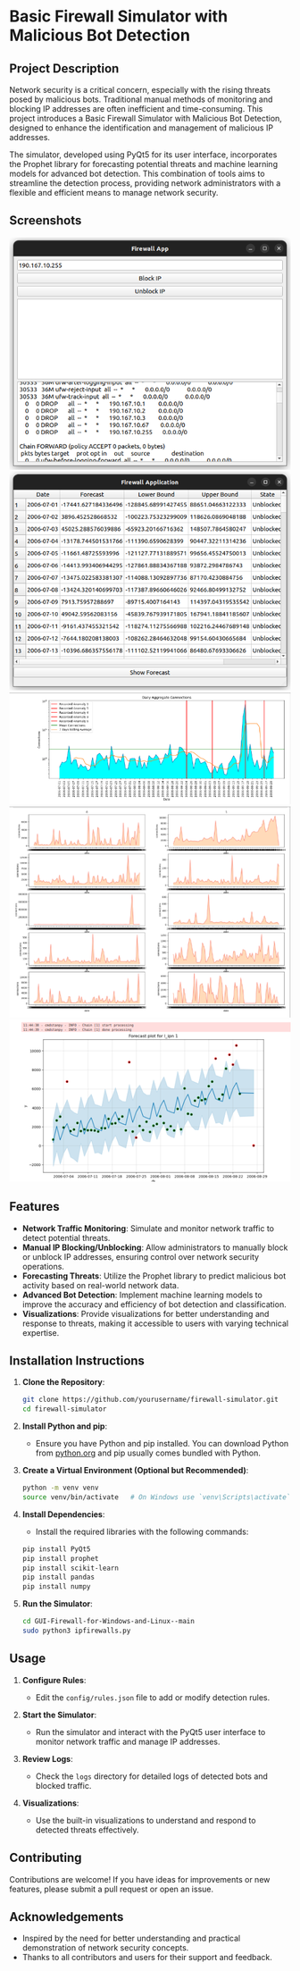 # Basic Firewall Simulator with Malicious Bot Detection

## Project Description

Network security is a critical concern, especially with the rising threats posed by malicious bots. Traditional manual methods of monitoring and blocking IP addresses are often inefficient and time-consuming. This project introduces a Basic Firewall Simulator with Malicious Bot Detection, designed to enhance the identification and management of malicious IP addresses.

The simulator, developed using PyQt5 for its user interface, incorporates the Prophet library for forecasting potential threats and machine learning models for advanced bot detection. This combination of tools aims to streamline the detection process, providing network administrators with a flexible and efficient means to manage network security.
## Screenshots

![GUI Interface](https://github.com/Ayshakhan01/Basic-Firewall-Simulator-With-Malicious-Bot-Detecton/blob/main/images/image1.png)
![Prediction Interface](https://github.com/Ayshakhan01/Basic-Firewall-Simulator-With-Malicious-Bot-Detecton/blob/main/images/image5.png)
![Data Visualization](https://github.com/Ayshakhan01/Basic-Firewall-Simulator-With-Malicious-Bot-Detecton/blob/main/images/image2.png)
![Data Visualization](https://github.com/Ayshakhan01/Basic-Firewall-Simulator-With-Malicious-Bot-Detecton/blob/main/images/image3.png)
![Bot Detection using Prophet](https://github.com/Ayshakhan01/Basic-Firewall-Simulator-With-Malicious-Bot-Detecton/blob/main/images/image4.png)

## Features

- **Network Traffic Monitoring**: Simulate and monitor network traffic to detect potential threats.
- **Manual IP Blocking/Unblocking**: Allow administrators to manually block or unblock IP addresses, ensuring control over network security operations.
- **Forecasting Threats**: Utilize the Prophet library to predict malicious bot activity based on real-world network data.
- **Advanced Bot Detection**: Implement machine learning models to improve the accuracy and efficiency of bot detection and classification.
- **Visualizations**: Provide visualizations for better understanding and response to threats, making it accessible to users with varying technical expertise.

## Installation Instructions

1. **Clone the Repository**:
    ```sh
    git clone https://github.com/yourusername/firewall-simulator.git
    cd firewall-simulator
    ```

2. **Install Python and pip**:
    - Ensure you have Python and pip installed. You can download Python from [python.org](https://www.python.org/downloads/) and pip usually comes bundled with Python.

3. **Create a Virtual Environment (Optional but Recommended)**:
    ```sh
    python -m venv venv
    source venv/bin/activate   # On Windows use `venv\Scripts\activate`
    ```

4. **Install Dependencies**:
    - Install the required libraries with the following commands:
    ```sh
    pip install PyQt5
    pip install prophet
    pip install scikit-learn
    pip install pandas
    pip install numpy
    ```

5. **Run the Simulator**:
    ```sh
    cd GUI-Firewall-for-Windows-and-Linux--main
    sudo python3 ipfirewalls.py
    ```

## Usage

1. **Configure Rules**:
    - Edit the `config/rules.json` file to add or modify detection rules.

2. **Start the Simulator**:
    - Run the simulator and interact with the PyQt5 user interface to monitor network traffic and manage IP addresses.

3. **Review Logs**:
    - Check the `logs` directory for detailed logs of detected bots and blocked traffic.

4. **Visualizations**:
    - Use the built-in visualizations to understand and respond to detected threats effectively.

## Contributing

Contributions are welcome! If you have ideas for improvements or new features, please submit a pull request or open an issue.

## Acknowledgements

- Inspired by the need for better understanding and practical demonstration of network security concepts.
- Thanks to all contributors and users for their support and feedback.

